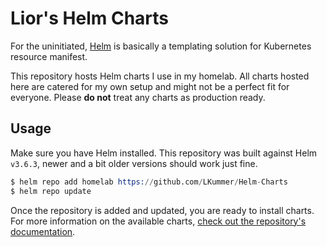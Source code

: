 # Lior's Helm Charts

For the uninitiated, [Helm](https://helm.sh/) is basically a templating solution for Kubernetes resource manifest.

This repository hosts Helm charts I use in my homelab.
All charts hosted here are catered for my own setup and might not be a perfect fit for everyone.
Please **do not** treat any charts as production ready.

## Usage

Make sure you have Helm installed.
This repository was built against Helm `v3.6.3`, newer and a bit older versions should work just fine.

```s
$ helm repo add homelab https://github.com/LKummer/Helm-Charts
$ helm repo update
```

Once the repository is added and updated, you are ready to install charts.
For more information on the available charts, [check out the repository's documentation](https://lkummer.github.io/Helm-Charts/).
